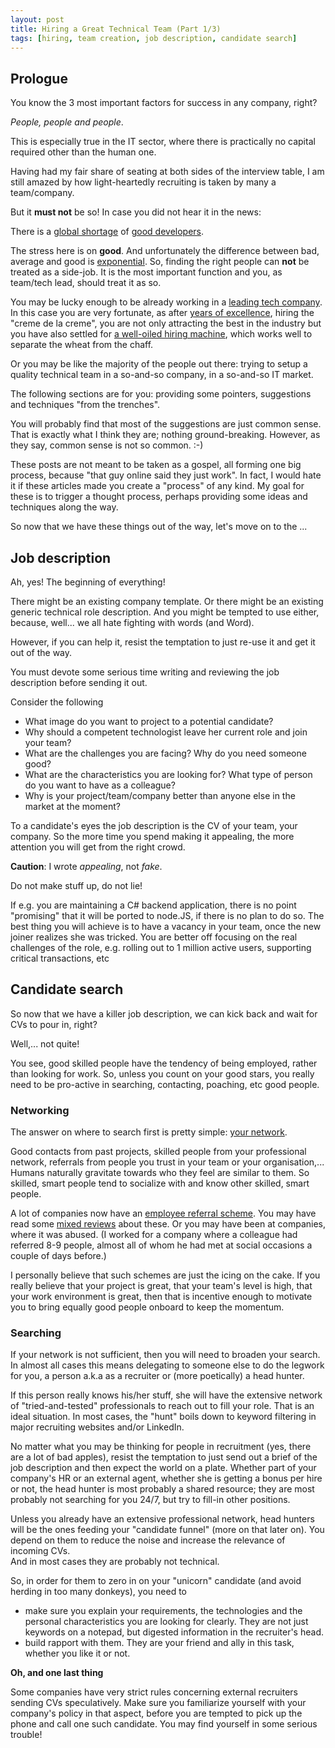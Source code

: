 ```yaml
---
layout: post
title: Hiring a Great Technical Team (Part 1/3)
tags: [hiring, team creation, job description, candidate search]
---
```


## Prologue 

You know the 3 most important factors for success in any company, right? 

*People, people and people*.

This is especially true in the IT sector, where there is practically no capital required other than the human one.

Having had my fair share of seating at both sides of the interview table, 
I am still amazed by how light-heartedly recruiting is taken by many a team/company.

But it **must not** be so!
In case you did not hear it in the news:

There is a [global shortage][1] of [good developers][2].

The stress here is on **good**.
And unfortunately the difference between bad, average and good is [exponential][3].
So, finding the right people can **not** be treated as a side-job.
It is the most important function and you, as team/tech lead, should treat it as so.

You may be lucky enough to be already working in a [leading tech company][4]. 
In this case you are very fortunate, as after [years of excellence][6], hiring the "creme de la creme", 
you are not only attracting the best in the industry but you have also settled for [a well-oiled hiring machine][5], 
which works well to separate the wheat from the chaff.

Or you may be like the majority of the people out there: trying to setup a quality technical team in a so\-and\-so company, in a so\-and\-so IT market.  

The following sections are for you: providing some pointers, suggestions and techniques "from the trenches". 

You will probably find that most of the suggestions are just common sense. 
That is exactly what I think they are; nothing ground-breaking.
However, as they say, common sense is not so common. :-) 
 
These posts are not meant to be taken as a gospel, all forming one big process, because "that guy online said they just work".
In fact, I would hate it if these articles made you create a "process" of any kind. 
My goal for these is to trigger a thought process, perhaps providing some ideas and techniques along the way.

So now that we have these things out of the way, let's move on to the ...

## Job description

Ah, yes! The beginning of everything!

There might be an existing company template.
Or there might be an existing generic technical role description.
And you might be tempted to use either, because, well... we all hate fighting with words (and Word).

However, if you can help it, resist the temptation to just re-use it and get it out of the way.

You must devote some serious time writing and reviewing the job description before sending it out.

Consider the following 
 
* What image do you want to project to a potential candidate?
* Why should a competent technologist leave her current role and join your team?
* What are the challenges you are facing? Why do you need someone good?
* What are the characteristics you are looking for? What type of person do you want to have as a colleague? 
* Why is your project/team/company better than anyone else in the market at the moment?

To a candidate's eyes the job description is the CV of your team, your company.
So the more time you spend making it appealing, the more attention you will get from the right crowd.

**Caution**: I wrote *appealing*, not *fake*. 

Do not make stuff up, do not lie! 

If e.g. you are maintaining a C\# backend application, there is no point "promising" that it will be ported to node.JS, if 
there is no plan to do so. 
The best thing you will achieve is to have a vacancy in your team, once the new joiner realizes she 
was tricked. 
You are better off focusing on the real challenges of the role, e.g. rolling out to 1 million active users, supporting 
critical transactions, etc

## Candidate search 

So now that we have a killer job description, we can kick back and wait for CVs to pour in, right?

Well,... not quite!

You see, good skilled people have the tendency of being employed, rather than looking for work.
So, unless you count on your good stars, you really need to be pro-active in searching, contacting, poaching, etc good people. 

### Networking

The answer on where to search first is pretty simple: [your network][7].

Good contacts from past projects, skilled people from your professional network, referrals from people you trust in your team or your organisation,...
Humans naturally gravitate towards who they feel are similar to them. 
So skilled, smart people tend to socialize with and know other skilled, smart people.  

A lot of companies now have an [employee referral scheme][8].
You may have read some [mixed reviews][9] about these. Or you may have been at companies, where it was abused. 
(I worked for a company where a colleague had referred 8-9 people, almost all of whom he had met at social occasions a 
couple of days before.)

I personally believe that such schemes are just the icing on the cake. 
If you really believe that your project is great, that your team's level is high, that your work environment is great,
then that is incentive enough to motivate you to bring equally good people onboard to keep the momentum.

### Searching 

If your network is not sufficient, then you will need to broaden your search.
In almost all cases this means delegating to someone else to do the legwork for you, a person a.k.a as a recruiter 
or (more poetically) a head hunter. 
 
If this person really knows his/her stuff, she will have the extensive network of "tried-and-tested" professionals to reach 
out to fill your role. That is an ideal situation. 
In most cases, the "hunt" boils down to keyword filtering in major recruiting websites and/or LinkedIn.

No matter what you may be thinking for people in recruitment (yes, there are a lot of bad apples), resist the temptation 
to just send out a brief of the job description and then expect the world on a plate.
Whether part of your company's HR or an external agent, whether she is getting a bonus per hire or not, the head hunter 
is most probably a shared resource; they are most probably not searching for you 24/7, but try to fill-in other positions.

Unless you already have an extensive professional network, head hunters will be the ones feeding your "candidate funnel" (more on that later on).
You depend on them to reduce the noise and increase the relevance of incoming CVs.  
And in most cases they are probably not technical. 

So, in order for them to zero in on your "unicorn" candidate (and avoid herding in too many donkeys), you need to 

* make sure you explain your requirements, the technologies and the personal characteristics you are looking for clearly.
They are not just keywords on a notepad, but digested information in the recruiter's head. 
* build rapport with them. They are your friend and ally in this task, whether you like it or not.

**Oh, and one last thing**

Some companies have very strict rules concerning external recruiters sending CVs speculatively.
Make sure you familiarize yourself with your company's policy in that aspect, before you are tempted to pick up the phone 
and call one such candidate. 
You may find yourself in some serious trouble! 





   [1]: http://www.crn.com/news/channel-programs/240163468/nice-work-if-you-can-get-it-the-it-talent-shortage-is-more-serious-than-you-think.htm
   [2]: http://codemanship.co.uk/parlezuml/blog/?postid=1208
   [3]: http://www.ybrikman.com/writing/2013/09/29/the-10x-developer-is-not-myth/
   [4]: http://www.businessinsider.com/facebook-hiring-process-2014-5?IR=T
   [5]: https://www.google.co.uk/about/careers/lifeatgoogle/hiringprocess/
   [6]: http://www.wired.com/2015/04/hire-like-google/
   [7]: http://qje.oxfordjournals.org/content/early/2015/04/15/qje.qjv010.full
   [8]: http://blog.totaljobs.com/dos-and-donts-of-employee-referral-schemes
   [9]: http://blog.totaljobs.com/do-employee-referral-schemes-work
   
